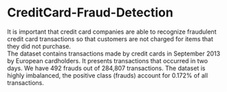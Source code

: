 # CreditCard-Fraud-Detection
It is important that credit card companies are able to recognize fraudulent credit card transactions so that customers are not charged for items that they did not purchase. <br>
The dataset contains transactions made by credit cards in September 2013 by
European cardholders. It presents transactions that occurred in two days.
We have 492 frauds out of 284,807 transactions. The dataset is highly imbalanced, the positive class (frauds) account for 0.172% of all transactions.
